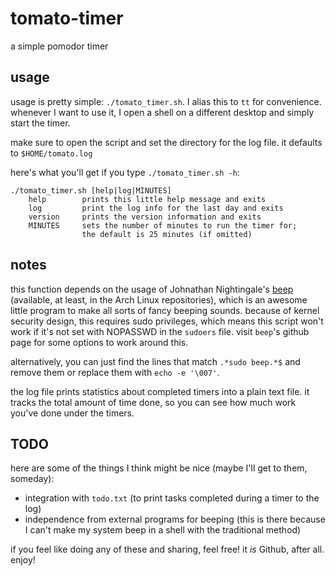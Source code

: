# tomato-timer

a simple pomodor timer

## usage
usage is pretty simple: `./tomato_timer.sh`. I alias this to `tt` for convenience. whenever I want to use it, I open a shell on a different desktop and simply start the timer.

make sure to open the script and set the directory for the log file. it defaults to `$HOME/tomato.log`

here's what you'll get if you type `./tomato_timer.sh -h`:
~~~~~~~
./tomato_timer.sh [help|log|MINUTES]
    help        prints this little help message and exits
    log         print the log info for the last day and exits
    version     prints the version information and exits
    MINUTES     sets the number of minutes to run the timer for;
                the default is 25 minutes (if omitted)
~~~~~~~

## notes
this function depends on the usage of Johnathan Nightingale's [beep](https://github.com/johnath/beep) (available, at least, in the Arch Linux repositories), which is an awesome little program to make all sorts of fancy beeping sounds. because of kernel security design, this requires sudo privileges, which means this script won't work if it's not set with NOPASSWD in the `sudoers` file. visit `beep`'s github page for some options to work around this.

alternatively, you can just find the lines that match `.*sudo beep.*$` and remove them or replace them with `echo -e '\007'`.

the log file prints statistics about completed timers into a plain text file. it tracks the total amount of time done, so you can see how much work you've done under the timers.

## TODO
here are some of the things I think might be nice (maybe I'll get to them, someday):

* integration with `todo.txt` (to print tasks completed during a timer to the log)
* independence from external programs for beeping (this is there because I can't make my system beep in a shell with the traditional method)

if you feel like doing any of these and sharing, feel free! it *is* Github, after all. enjoy!
